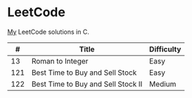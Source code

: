 # LeetCode

[My](https://leetcode.com/fv99/) LeetCode solutions in C.

| #		| Title		                			| Difficulty|
| -----	| -------------------------------------	| --------- |
| 13	| Roman to Integer             			| Easy		|
| 121	| Best Time to Buy and Sell Stock		| Easy		|
| 122	| Best Time to Buy and Sell Stock II	| Medium	|

